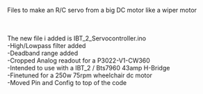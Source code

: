 Files to make an R/C servo from a big DC motor like a wiper motor

<br><br>
The new file i added is IBT_2_Servocontroller.ino<br>
-High/Lowpass filter added<br>
-Deadband range added<br>
-Cropped Analog readout for a P3022-V1-CW360<br>
-Intended to use with a IBT_2 / Bts7960  43amp H-Bridge<br>
-Finetuned for a 250w 75rpm wheelchair dc motor<br>
-Moved Pin and Config to top of the code<br>
